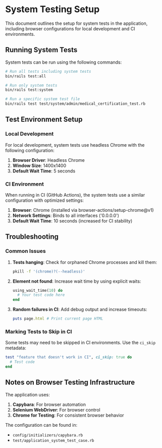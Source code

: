 # System Testing Setup

This document outlines the setup for system tests in the application, including browser configurations for local development and CI environments.

## Running System Tests

System tests can be run using the following commands:

```bash
# Run all tests including system tests
bin/rails test:all

# Run only system tests
bin/rails test:system

# Run a specific system test file
bin/rails test test/system/admin/medical_certification_test.rb
```

## Test Environment Setup

### Local Development

For local development, system tests use headless Chrome with the following configuration:

1. **Browser Driver**: Headless Chrome
2. **Window Size**: 1400x1400
3. **Default Wait Time**: 5 seconds

### CI Environment

When running in CI (GitHub Actions), the system tests use a similar configuration with optimized settings:

1. **Browser**: Chrome (installed via browser-actions/setup-chrome@v1)
2. **Network Settings**: Binds to all interfaces ('0.0.0.0')
3. **Default Wait Time**: 10 seconds (increased for CI stability)

## Troubleshooting

### Common Issues

1. **Tests hanging**: Check for orphaned Chrome processes and kill them:
   ```bash
   pkill -f '(chrome)?(--headless)'
   ```

2. **Element not found**: Increase wait time by using explicit waits:
   ```ruby
   using_wait_time(10) do
     # Your test code here
   end
   ```

3. **Random failures in CI**: Add debug output and increase timeouts:
   ```ruby
   puts page.html # Print current page HTML
   ```

### Marking Tests to Skip in CI

Some tests may need to be skipped in CI environments. Use the `ci_skip` metadata:

```ruby
test "feature that doesn't work in CI", ci_skip: true do
  # Test code
end
```

## Notes on Browser Testing Infrastructure

The application uses:

1. **Capybara**: For browser automation
2. **Selenium WebDriver**: For browser control
3. **Chrome for Testing**: For consistent browser behavior

The configuration can be found in:
- `config/initializers/capybara.rb`
- `test/application_system_test_case.rb`
